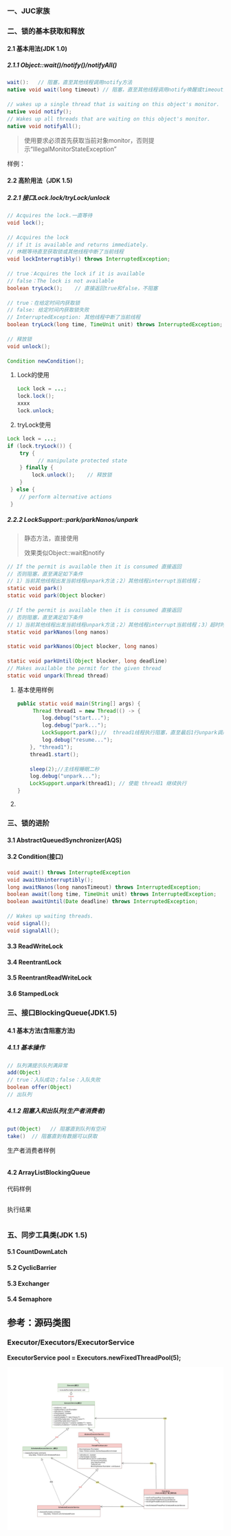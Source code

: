 

### 一、JUC家族





### 二、锁的基本获取和释放

#### 2.1 基本用法(JDK 1.0)

##### 2.1.1 Object::wait()/notify()/notifyAll()

```java
wait():   // 阻塞，直至其他线程调用notify方法
native void wait(long timeout) // 阻塞，直至其他线程调用notify唤醒或timeout到期

// wakes up a single thread that is waiting on this object's monitor.    
native void notify();  
// Wakes up all threads that are waiting on this object's monitor.
native void notifyAll(); 
```



> 使用要求必须首先获取当前对象monitor，否则提示“IllegalMonitorStateException”

样例：



#### 2.2 高阶用法（JDK 1.5)

##### 2.2.1 接口Lock.lock/tryLock/unlock

```java
// Acquires the lock.一直等待
void lock();

// Acquires the lock 
// if it is available and returns immediately.
// 休眠等待直至获取锁或其他线程中断了当前线程
void lockInterruptibly() throws InterruptedException;

// true：Acquires the lock if it is available
// false：The lock is not available
boolean tryLock();    // 直接返回true和false，不阻塞

// true：在给定时间内获取锁
// false: 给定时间内获取锁失败
// InterruptedException: 其他线程中断了当前线程 
boolean tryLock(long time, TimeUnit unit) throws InterruptedException;

// 释放锁
void unlock();

Condition newCondition();
```

1. Lock的使用

   ```java
   Lock lock = ...;
   lock.lock();
   xxxx
   lock.unlock;
   ```

   

2. tryLock使用

```java
Lock lock = ...;
if (lock.tryLock()) {
    try {
    	  // manipulate protected state
  	} finally {
    	lock.unlock();    // 释放锁
  	}
 } else {
    // perform alternative actions
 }
```





##### 2.2.2 LockSupport::park/parkNanos/unpark

> 静态方法，直接使用
>
> 效果类似Object::wait和notify

```java
// If the permit is available then it is consumed 直接返回
// 否则阻塞，直至满足如下条件
// 1）当前其他线程出发当前线程unpark方法；2）其他线程interrupt当前线程；
static void park()
static void park(Object blocker) 
    
// If the permit is available then it is consumed 直接返回
// 否则阻塞，直至满足如下条件
// 1）当前其他线程出发当前线程unpark方法；2）其他线程interrupt当前线程；3）超时时间到
static void parkNanos(long nanos)

static void parkNanos(Object blocker, long nanos)

static void parkUntil(Object blocker, long deadline)
// Makes available the permit for the given thread
static void unpark(Thread thread) 
```

1. 基本使用样例

   ```java
   public static void main(String[] args) {
        Thread thread1 = new Thread(() -> {
           log.debug("start...");
           log.debug("park...");
           LockSupport.park();//  thread1线程执行阻塞，直至最后1行unpark调用
           log.debug("resume...");
       }, "thread1");
       thread1.start();
   
       sleep(2);//主线程睡眠二秒
       log.debug("unpark...");
       LockSupport.unpark(thread1); // 使能 thread1 继续执行
   }
   ```

   

2. 



### 三、锁的进阶

#### 3.1 AbstractQueuedSynchronizer(AQS)



#### 3.2 Condition(接口)

```java
void await() throws InterruptedException
void awaitUninterruptibly();
long awaitNanos(long nanosTimeout) throws InterruptedException;
boolean await(long time, TimeUnit unit) throws InterruptedException;
boolean awaitUntil(Date deadline) throws InterruptedException;

// Wakes up waiting threads.
void signal();
void signalAll();
```



#### 3.3 ReadWriteLock



#### 3.4 ReentrantLock



#### 3.5 ReentrantReadWriteLock



#### 3.6 StampedLock







### 三、接口BlockingQueue(JDK1.5)

#### 4.1 基本方法(含阻塞方法)

##### 4.1.1 基本操作

 ```java
// 队列满提示队列满异常
add(Object)
// true：入队成功；false：入队失败
boolean offer(Object)
// 出队列

 ```



##### 4.1.2  阻塞入和出队列(生产者消费者)

``` java
put(Object)   // 阻塞直到队列有空闲
take()  // 阻塞直到有数据可以获取
```

生产者消费者样例

```java

```



#### 4.2 ArrayListBlockingQueue



代码样例

```java

```

执行结果

```

```



### 五、同步工具类(JDK 1.5)

#### 5.1 CountDownLatch



#### 5.2 CyclicBarrier



#### 5.3 Exchanger



#### 5.4 Semaphore





## 参考：源码类图

### Executor/Executors/ExecutorService

 **ExecutorService pool = Executors.newFixedThreadPool(5);**  

<img src="Java多线程.assets/1617594293667.png" alt="1617594293667"  />





